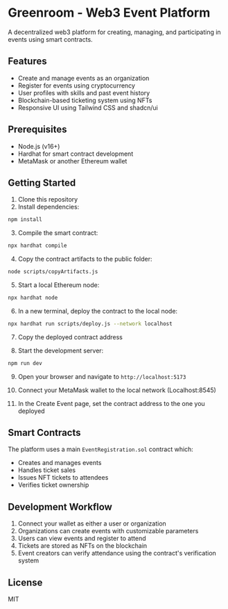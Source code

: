 
# Greenroom - Web3 Event Platform

A decentralized web3 platform for creating, managing, and participating in events using smart contracts.

## Features

- Create and manage events as an organization
- Register for events using cryptocurrency
- User profiles with skills and past event history
- Blockchain-based ticketing system using NFTs
- Responsive UI using Tailwind CSS and shadcn/ui

## Prerequisites

- Node.js (v16+)
- Hardhat for smart contract development
- MetaMask or another Ethereum wallet

## Getting Started

1. Clone this repository
2. Install dependencies:

```bash
npm install
```

3. Compile the smart contract:

```bash
npx hardhat compile
```

4. Copy the contract artifacts to the public folder:

```bash
node scripts/copyArtifacts.js
```

5. Start a local Ethereum node:

```bash
npx hardhat node
```

6. In a new terminal, deploy the contract to the local node:

```bash
npx hardhat run scripts/deploy.js --network localhost
```

7. Copy the deployed contract address

8. Start the development server:

```bash
npm run dev
```

9. Open your browser and navigate to `http://localhost:5173`

10. Connect your MetaMask wallet to the local network (Localhost:8545)

11. In the Create Event page, set the contract address to the one you deployed

## Smart Contracts

The platform uses a main `EventRegistration.sol` contract which:

- Creates and manages events
- Handles ticket sales
- Issues NFT tickets to attendees
- Verifies ticket ownership

## Development Workflow

1. Connect your wallet as either a user or organization
2. Organizations can create events with customizable parameters
3. Users can view events and register to attend
4. Tickets are stored as NFTs on the blockchain
5. Event creators can verify attendance using the contract's verification system

## License

MIT
